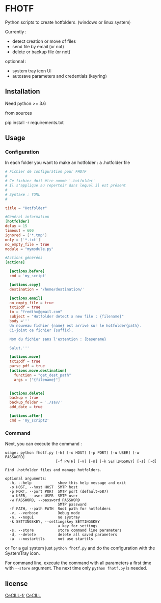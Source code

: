 # FHOTF
Python scripts to create hotfolders.
(windows or linux system)

Currently :
- detect creation or move of files
- send file by email (or not)
- delete or backup file (or not)

optionnal :
- system tray icon UI
- autosave parameters and credentials (keyring)

## Installation

Need python >= 3.6

from sources

pip install -r requirements.txt

## Usage

### Configuration

In each folder you want to make an hotfolder : a .hotfolder file

```toml
# Fichier de configuration pour FHOTF
#
# Ce fichier doit être nommé '.hotfolder'
# Il s'applique au repertoir dans lequel il est présent
#
# Syntaxe : TOML
#

title = "Hotfolder"

#Général information
[hotfolder]
delay = 15
timeout = 600
ignored = ['*.tmp']
only = ['*.txt']
no_empty_file = true
module = "mymodule.py"

#Actions générées
[actions]

  [actions.before]
  cmd = 'my_script'

  [actions.copy]
  destination = '/home/destination/'

  [actions.email]
  no_empty_file = true
  txt2pdf = true
  to = "fredthx@gmail.com"
  subject = "Hotfolder detect a new file : {filename}"
  body ='''
  Un nouveau fichier {name} est arrivé sur le hotfolder{path}.
  Ci-joint ce fichier {suffix}.

  Nom du fichier sans l'extention : {basename}

  Salut.'''

  [actions.move]
  txt2pdf = true
  parse_pdf = true
  [actions.move.destination]
    function = "get_dest_path"
    args = ["{filename}"]
  

  [actions.delete]
  backup = true
  backup_folder = './sav/'
  add_date = true

  [actions.after]
  cmd = 'my_script2'


```

### Command

Next, you can execute the command :

```
usage: python fhotf.py [-h] [-o HOST] [-p PORT] [-u USER] [-w PASSWORD]
                       [-f PATH] [-v] [-n] [-k SETTINGSKEY] [-s] [-d]

Find .hotfolder files and manage hotfolders.

optional arguments:
  -h, --help            show this help message and exit
  -o HOST, --host HOST  SMTP host
  -p PORT, --port PORT  SMTP port (default=587)
  -u USER, --user USER  SMTP user
  -w PASSWORD, --password PASSWORD
                        SMTP password
  -f PATH, --path PATH  Root path for hotfolders
  -v, --verbose         Debug mode
  -n, --nogui           no systray
  -k SETTINGSKEY, --settingskey SETTINGSKEY
                        a key for settings
  -s, --store           store command line parameters
  -d, --delete          delete all saved parameters
  -a  --nostarttls      not use starttls
```
or
For a gui system just ```python fhotf.py``` and do the configuration with the SystemTray icon.

For command line, execute the command with all parameters a first time with ```--store``` argument. The next time only ```python fhotf.py``` is needed.


## license
[CeCILL-fr](https://cecill.info/licences/Licence_CeCILL_V2.1-fr.html)
[CeCILL](https://cecill.info/licences/Licence_CeCILL_V2.1-en.html)
